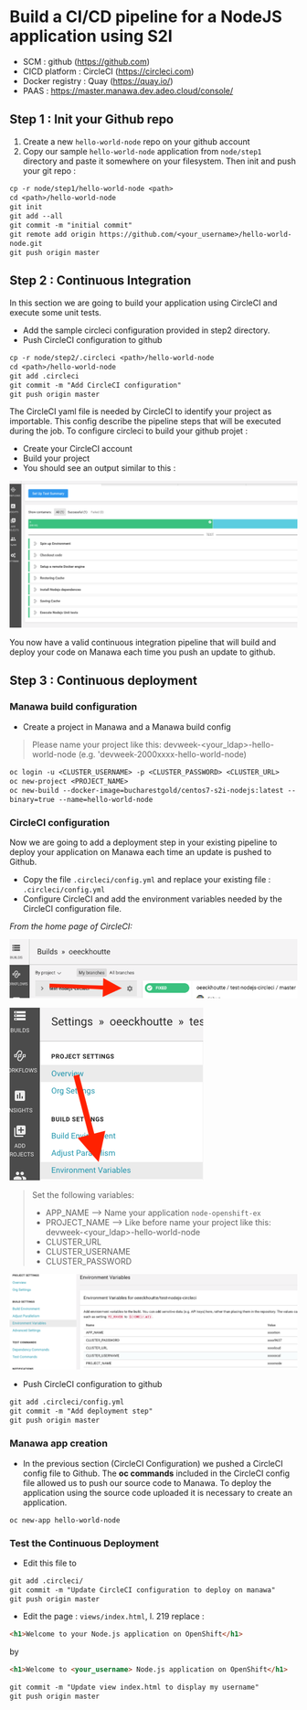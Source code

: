 # Build a CI/CD pipeline for a NodeJS application using S2I

* SCM             : github (https://github.com)
* CICD platform   : CircleCI (https://circleci.com)
* Docker registry : Quay (https://quay.io/)
* PAAS            : https://master.manawa.dev.adeo.cloud/console/

## Step 1 : Init your Github repo
1. Create a new `hello-world-node` repo on your github account
2. Copy our sample `hello-world-node` application from `node/step1` directory and paste it somewhere on your filesystem. Then init and push your git repo :

```shell
cp -r node/step1/hello-world-node <path>
cd <path>/hello-world-node
git init
git add --all
git commit -m "initial commit"
git remote add origin https://github.com/<your_username>/hello-world-node.git
git push origin master
```

## Step 2 : Continuous Integration

In this section we are going to build your application using CircleCI and execute some unit tests.

* Add the sample circleci configuration provided in step2 directory.
* Push CircleCI configuration to github

```shell
cp -r node/step2/.circleci <path>/hello-world-node
cd <path>/hello-world-node
git add .circleci
git commit -m "Add CircleCI configuration"
git push origin master
```

The CircleCI yaml file is needed by CircleCI to identify your project as importable. This config describe the pipeline steps that will be executed during the job. To configure circleci to build your github projet :

* Create your CircleCI account
* Build your project
* You should see an output similar to this :

![Link to environement variables](./Tutorial/screens/circleci-success.png)


You now have a valid continuous integration pipeline that will build and deploy your code on Manawa each time you push an update to github.


## Step 3 : Continuous deployment

### Manawa build configuration 

* Create a project in Manawa and a Manawa build config

> Please name your project like this: devweek-<your_ldap>-hello-world-node (e.g. 'devweek-2000xxxx-hello-world-node) 

```
oc login -u <CLUSTER_USERNAME> -p <CLUSTER_PASSWORD> <CLUSTER_URL>
oc new-project <PROJECT_NAME> 
oc new-build --docker-image=bucharestgold/centos7-s2i-nodejs:latest --binary=true --name=hello-world-node
```

### CircleCI configuration

Now we are going to add a deployment step in your existing pipeline to deploy your application on Manawa each time an update is pushed to Github.

* Copy the file `.circleci/config.yml` and replace your existing file : `.circleci/config.yml`
* Configure CircleCI and add the environment variables needed by the CircleCI configuration file. 

*From the home page of CircleCI:*

![Settings button](./Tutorial/screens/settings-button.png)

![Link to environement variables](./Tutorial/screens/environment-variables-link.png)

> Set the following variables:
> * APP_NAME --> Name your application `node-openshift-ex`
> * PROJECT_NAME --> Like before name your project like this: devweek-<your_ldap>-hello-world-node
> * CLUSTER_URL
> * CLUSTER_USERNAME
> * CLUSTER_PASSWORD

![Environement variables](./Tutorial/screens/environment-variables.png)


* Push CircleCI configuration to github


```shell
git add .circleci/config.yml
git commit -m "Add deployment step"
git push origin master
```


### Manawa app creation 

* In the previous section (CircleCI Configuration) we pushed a CircleCI config file to Github. The **oc commands** included in the CircleCI config file allowed us to push our source code to Manawa. 
To deploy the application using the source code uploaded it is necessary to create an application.

```
oc new-app hello-world-node
```



### Test the Continuous Deployment

* Edit this file to 

```shell
git add .circleci/
git commit -m "Update CircleCI configuration to deploy on manawa"
git push origin master
```
* Edit the page : `views/index.html`, l. 219 replace :
```html
<h1>Welcome to your Node.js application on OpenShift</h1>
```

by 
```html
<h1>Welcome to <your_username> Node.js application on OpenShift</h1>
```

```shell
git commit -m "Update view index.html to display my username"
git push origin master
```